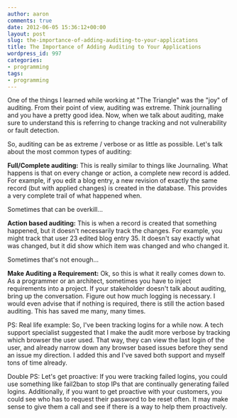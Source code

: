 ```yaml
---
author: aaron
comments: true
date: 2012-06-05 15:36:12+00:00
layout: post
slug: the-importance-of-adding-auditing-to-your-applications
title: The Importance of Adding Auditing to Your Applications
wordpress_id: 997
categories:
- programming
tags:
- programming
---
```


One of the things I learned while working at "The Triangle" was the "joy" of auditing.  From their point of view, auditing was extreme.  Think journalling and you have a pretty good idea.  Now, when we talk about auditing, make sure to understand this is referring to change tracking and not vulnerability or fault detection.

So, auditing can be as extreme / verbose or as little as possible.  Let's talk about the most common types of auditing:

**Full/Complete auditing:**  This is really similar to things like Journaling.  What happens is that on every change or action, a complete new record is added.  For example, if you edit a blog entry, a new revision of exactly the same record (but with applied changes) is created in the database.  This provides a very complete trail of what happened when.  

Sometimes that can be overkill...

**Action based auditing:** This is when a record is created that something happened, but it doesn't necessarily track the changes.  For example, you might track that user 23 edited blog entry 35.  It doesn't say exactly what was changed, but it did show which item was changed and who changed it.

Sometimes that's not enough...

**Make Auditing a Requirement:** Ok, so this is what it really comes down to.  As a programmer or an architect, sometimes you have to inject requirements into a project.  If your stakeholder doesn't talk about auditing, bring up the conversation.  Figure out how much logging is necessary.  I would even advise that if nothing is required, there is still the action based auditing.  This has saved me many, many times.

PS: Real life example:  So, I've been tracking logins for a while now.  A tech support specialist suggested that I make the audit more verbose by tracking which browser the user used.  That way, they can view the last login of the user, and already narrow down any browser based issues before they send an issue my direction.  I added this and I've saved both support and myself tons of time already.

Double PS: Let's get proactive: If you were tracking failed logins, you could use something like fail2ban to stop IPs that are continually generating failed logins.  Additionally, if you want to get proactive with your customers, you could see who has to request their password to be reset often.  It may make sense to give them a call and see if there is a way to help them proactively.  

